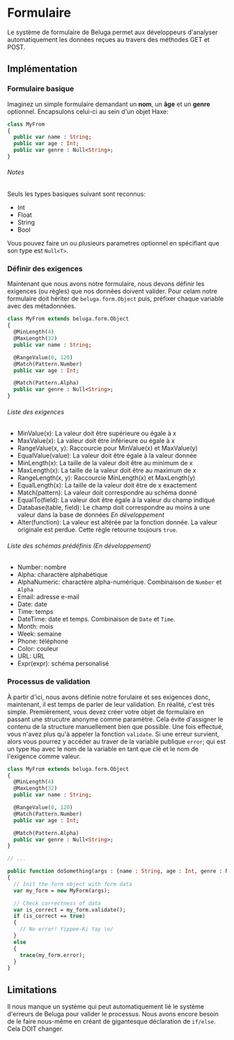 # Formulaire

Le système de formulaire de Beluga permet aux développeurs d'analyser automatiquement les données reçues au travers des méthodes GET et POST.

## Implémentation

### Formulaire basique

Imaginez un simple formulaire demandant un __nom__, un __âge__ et un __genre__ optionnel. Encapsulons celui-ci au sein d'un objet Haxe:

```Haxe
class MyFrom
{
  public var name : String;
  public var age : Int;
  public var genre : Null<String>;
}
```

###### Notes

Seuls les types basiques suivant sont reconnus:
* Int
* Float
* String
* Bool

Vous pouvez faire un ou plusieurs parametres optionnel en spécifiant que son type est `Null<T>`.

### Définir des exigences

Maintenant que nous avons notre formulaire, nous devons définir les exigences (ou règles) que nos données doivent valider. Pour celam notre formulaire doit hériter de `beluga.form.Object` puis, préfixer chaque variable avec des métadonnées.

```Haxe
class MyFrom extends beluga.form.Object
{
  @MinLength(4)
  @MaxLength(32)
  public var name : String;

  @RangeValue(0, 120)
  @Match(Pattern.Number)
  public var age : Int;

  @Match(Pattern.Alpha)
  public var genre : Null<String>;
}
```

###### Liste des exigences

* MinValue(x): La valeur doit être supérieure ou égale à x
* MaxValue(x): La valeur doit être inférieure ou égale à x
* RangeValue(x, y): Raccourcie pour MinValue(x) et MaxValue(y)
* EqualValue(value): La valeur doit être égale à la valeur donnée 
* MinLength(x): La taille de la valeur doit être au minimum de x
* MaxLength(x): La taille de la valeur doit être au maximum de x
* RangeLength(x, y): Raccourcie MinLength(x) et MaxLength(y)
* EqualLength(x): La taille de la valeur doit être de x exactement
* Match(pattern): La valeur doit correspondre au schéma donné
* EqualTo(field): La valeur doit être égale à la valeur du champ indiqué
* Database(table, field): Le champ doit correspondre au moins à une valeur dans la base de données *En développement*
* Alter(function): La valeur est altérée par la fonction donnée. La valeur originale est perdue. Cette règle retourne toujours `true`.

###### Liste des schémas prédéfinis *(En développement)*

* Number: nombre
* Alpha: charactère alphabétique
* AlphaNumeric: charactère alpha-numérique. Combinaison de `Number` et `Alpha`
* Email: adresse e-mail
* Date: date
* Time: temps
* DateTime: date et temps. Combinaison de `Date` et `Time`.
* Month: mois
* Week: semaine
* Phone: téléphone
* Color: couleur
* URL: URL
* Expr(expr): schéma personalisé

### Processus de validation

À partir d'ici, nous avons définie notre forulaire et ses exigences donc, maintenant, il est temps de parler de leur validation. En réalité, c'est trés simple. Premièrement, vous devez créer votre objet de formulaire en passant une strucutre anonyme comme paramètre. Cela évite d'assigner le contenu de la structure manuellement bien que possible. Une fois effectué, vous n'avez plus qu'à appeler la fonction `validate`. Si une erreur survient, alors vous pourrez y accéder au traver de la variable publique `error`; qui est un type `Map` avec le nom de la variable en tant que clé et le nom de l'exigence comme valeur.

```Haxe
class MyFrom extends beluga.form.Object
{
  @MinLength(4)
  @MaxLength(32)
  public var name : String;

  @RangeValue(0, 120)
  @Match(Pattern.Number)
  public var age : Int;

  @Match(Pattern.Alpha)
  public var genre : Null<String>;
}

// ...

public function doSomething(args : {name : String, age : Int, genre : Null<String>})
{
  // Init the form object with form data
  var my_form = new MyForm(args);

  // Check correctness of data
  var is_correct = my_form.validate();
  if (is_correct == true)
  {
    // No error! Yippee-Ki Yay \o/
  }
  else
  {
    trace(my_form.error);
  }
}
```

## Limitations

Il nous manque un système qui peut automatiquement lié le système d'erreurs de Beluga pour valider le processus. Nous avons encore besoin de le faire nous-même en créant de gigantesque déclaration de `if/else`. Cela DOIT changer.
